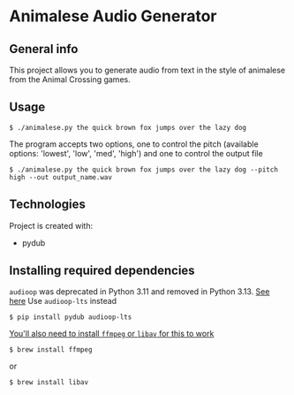 # Animalese Audio Generator

## General info
This project allows you to generate audio from text in the style of animalese from the Animal Crossing games. 

## Usage

```
$ ./animalese.py the quick brown fox jumps over the lazy dog
```

The program accepts two options, one to control the pitch (available options: 'lowest', 'low', 'med', 'high')
and one to control the output file
```
$ ./animalese.py the quick brown fox jumps over the lazy dog --pitch high --out output_name.wav
```


## Technologies
Project is created with:
* pydub

## Installing required dependencies

`audioop` was deprecated in Python 3.11 and removed in Python 3.13. [See here](https://docs.python.org/3/library/audioop.html)
Use `audioop-lts` instead

```
$ pip install pydub audioop-lts
```

[You'll also need to install `ffmpeg` or `libav` for this to work](https://github.com/jiaaro/pydub#dependencies)
```
$ brew install ffmpeg
```
or
```
$ brew install libav
```
